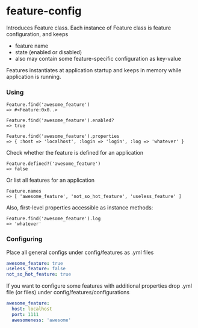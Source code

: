 # feature-config

Introduces Feature class.
Each instance of Feature class is feature configuration, and keeps
* feature name
* state (enabled or disabled)
* also may contain some feature-specific configuration as key-value

Features instantiates at application startup and keeps in memory while application is running.


### Using
```
Feature.find('awesome_feature')
=> #<Feature:0x0..>
```

```
Feature.find('awesome_feature').enabled?
=> true
```

```
Feature.find('awesome_feature').properties
=> { :host => 'localhost', :login => 'login', :log => 'whatever' }
```

Check whether the feature is defined for an application
```
Feature.defined?('awesome_feature')
=> false
```

Or list all features for an application
```
Feature.names
=> [ 'awesome_feature', 'not_so_hot_feature', 'useless_feature' ]
```

Also, first-level properties accessible as instance methods:
```
Feature.find('awesome_feature').log
=> 'whatever'
```

### Configuring

Place all general configs under config/features as .yml files

```yml
awesome_feature: true
useless_feature: false
not_so_hot_feature: true
```

If you want to configure some features with additional properties
drop .yml file (or files) under config/features/configurations

```yml
awesome_feature:
  host: localhost
  port: 1111
  awesomeness: 'awesome'
```
